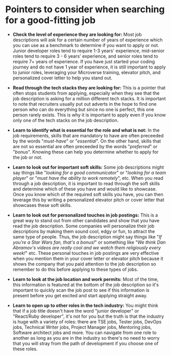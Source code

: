 # Pointers to consider when searching for a good-fitting job

- **Check the level of experience they are looking for:** Most job descriptions will ask for a certain number of years of experience which you can use as a benchmark to determine if you want to apply or not. Junior developer roles tend to require 1-3 years' experience, mid-senior roles tend to require 3 - 6 years' experience, and senior roles tend to require 7+ years of experience. If you have just started your coding journey and do not have 1 year of experience, it is still important to apply to junior roles, leveraging your Microverse training, elevator pitch, and personalized cover letter to help you stand out.

- **Read through the tech stacks they are looking for:** This is a pointer that often stops students from applying, especially when they see that the job description is asking for a million different tech stacks. It is important to note that recruiters usually put out adverts in the hope to find one person who can do everything but since no one is perfect, this one person rarely exists. This is why it is important to apply even if you know only one of the tech stacks on the job description.

- **Learn to identify what is essential for the role and what is not:** In the job requirements, skills that are mandatory to have are often preceeded by the words "*must-have*" or "*essential*". On the other hand, skills that are not so essential are often preceeded by the words "*preferred*" or "*bonus*". Knowing these can help you determine whether to apply for the job or not.

- **Learn to look out for important soft skills:** Some job descriptions might say things like "*looking for a good communicator*" or "*looking for a team player*" or "*must have the ability to work remotely*", etc. When you read through a job description, it is important to read through the soft skills and determine which of these you have and would like to showcase. Once you know which of the required soft skills you have, you can then leverage this by writing a personalized elevator pitch or cover letter that showcases these soft skills.

- **Learn to look out for personalized touches in job postings:** This is a great way to stand out from other candidates and show that you have read the job description. Some companies will personalize their job descriptions by making them sound cool, edgy or fun, to attract the same type of people. Thus, the job description might say things like "*If you're a Star Wars fan, that's a bonus!*" or something like "*We think Dan Abramov's videos are really cool and we watch them religiously every week!*" etc. These personal touches in job postings are very effective when you mention them in your cover letter or elevator pitch because it shows the company that you paid attention to the job description so remember to do this before applying to these types of jobs.

- **Learn to look at the job location and work permits:** Most of the time, this information is featured at the bottom of the job description so it's important to quickly scan the job post to see if this information is present before you get excited and start applying straight away.

- **Learn to open up to other roles in the tech industry:** You might think that if a job title doesn't have the word "junior developer" or "React/Ruby developer", it's not for you but the truth is that the industry is huge with a variety of roles: there are TSE jobs, Tester jobs, DevOps jobs, Technical Writer jobs, Project Manager jobs, Mentoring jobs, Software architect jobs and more. You can navigate from one role to another as long as you are in the industry so there's no need to worry that you will stray from the path of development if you choose one of these roles.
